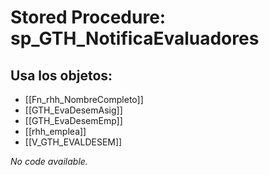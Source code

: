 # Stored Procedure: sp_GTH_NotificaEvaluadores

## Usa los objetos:
- [[Fn_rhh_NombreCompleto]]
- [[GTH_EvaDesemAsig]]
- [[GTH_EvaDesemEmp]]
- [[rhh_emplea]]
- [[V_GTH_EVALDESEM]]

*No code available.*
